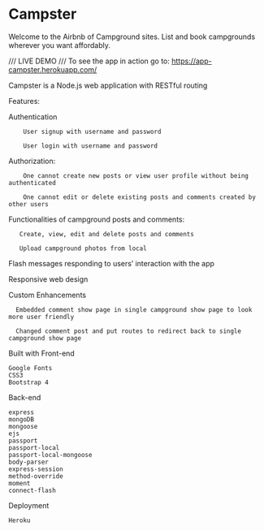 # Campster
Welcome to the Airbnb of Campground sites. List and book campgrounds wherever you want affordably. 

/// LIVE DEMO ///
To see the app in action go to: 
https://app-campster.herokuapp.com/


Campster is a Node.js web application with RESTful routing

Features: 

Authentication

        User signup with username and password

        User login with username and password
Authorization:

        One cannot create new posts or view user profile without being authenticated
  
        One cannot edit or delete existing posts and comments created by other users

Functionalities of campground posts and comments:

       Create, view, edit and delete posts and comments

       Upload campground photos from local
      

Flash messages responding to users’ interaction with the app

Responsive web design

Custom Enhancements

      Embedded comment show page in single campground show page to look more user friendly

      Changed comment post and put routes to redirect back to single campground show page
      
Built with
Front-end

    Google Fonts
    CSS3
    Bootstrap 4

Back-end

    express
    mongoDB
    mongoose
    ejs
    passport
    passport-local
    passport-local-mongoose
    body-parser
    express-session
    method-override
    moment
    connect-flash
    
Deployment

    Heroku
